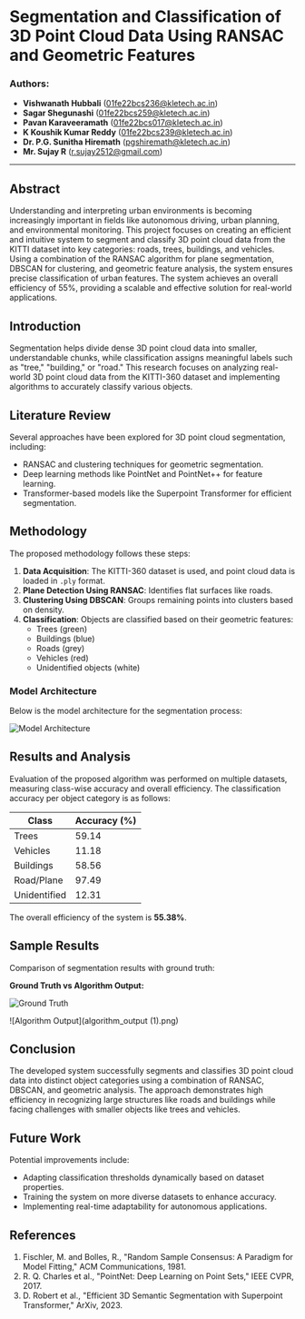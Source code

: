 # Segmentation and Classification of 3D Point Cloud Data Using RANSAC and Geometric Features

### Authors:
- **Vishwanath Hubbali** (01fe22bcs236@kletech.ac.in)  
- **Sagar Shegunashi** (01fe22bcs259@kletech.ac.in)  
- **Pavan Karaveeramath** (01fe22bcs017@kletech.ac.in)  
- **K Koushik Kumar Reddy** (01fe22bcs239@kletech.ac.in)  
- **Dr. P.G. Sunitha Hiremath** (pgshiremath@kletech.ac.in)  
- **Mr. Sujay R** (r.sujay2512@gmail.com)  

---

## Abstract
Understanding and interpreting urban environments is becoming increasingly important in fields like autonomous driving, urban planning, and environmental monitoring. This project focuses on creating an efficient and intuitive system to segment and classify 3D point cloud data from the KITTI dataset into key categories: roads, trees, buildings, and vehicles. Using a combination of the RANSAC algorithm for plane segmentation, DBSCAN for clustering, and geometric feature analysis, the system ensures precise classification of urban features. The system achieves an overall efficiency of 55%, providing a scalable and effective solution for real-world applications.

## Introduction
Segmentation helps divide dense 3D point cloud data into smaller, understandable chunks, while classification assigns meaningful labels such as "tree," "building," or "road." This research focuses on analyzing real-world 3D point cloud data from the KITTI-360 dataset and implementing algorithms to accurately classify various objects.

## Literature Review
Several approaches have been explored for 3D point cloud segmentation, including:
- RANSAC and clustering techniques for geometric segmentation.
- Deep learning methods like PointNet and PointNet++ for feature learning.
- Transformer-based models like the Superpoint Transformer for efficient segmentation.

## Methodology
The proposed methodology follows these steps:
1. **Data Acquisition**: The KITTI-360 dataset is used, and point cloud data is loaded in `.ply` format.
2. **Plane Detection Using RANSAC**: Identifies flat surfaces like roads.
3. **Clustering Using DBSCAN**: Groups remaining points into clusters based on density.
4. **Classification**: Objects are classified based on their geometric features:
   - Trees (green)
   - Buildings (blue)
   - Roads (grey)
   - Vehicles (red)
   - Unidentified objects (white)

### Model Architecture
Below is the model architecture for the segmentation process:

![Model Architecture](images/extracted_image_2_1.png)

## Results and Analysis
Evaluation of the proposed algorithm was performed on multiple datasets, measuring class-wise accuracy and overall efficiency. The classification accuracy per object category is as follows:

| Class       | Accuracy (%) |
|------------|-------------|
| Trees      | 59.14       |
| Vehicles   | 11.18       |
| Buildings  | 58.56       |
| Road/Plane| 97.49       |
| Unidentified | 12.31    |

The overall efficiency of the system is **55.38%**.

## Sample Results
Comparison of segmentation results with ground truth:

**Ground Truth vs Algorithm Output:**

![Ground Truth](ground_truth(1).png)

![Algorithm Output](algorithm_output (1).png)

## Conclusion
The developed system successfully segments and classifies 3D point cloud data into distinct object categories using a combination of RANSAC, DBSCAN, and geometric analysis. The approach demonstrates high efficiency in recognizing large structures like roads and buildings while facing challenges with smaller objects like trees and vehicles.

## Future Work
Potential improvements include:
- Adapting classification thresholds dynamically based on dataset properties.
- Training the system on more diverse datasets to enhance accuracy.
- Implementing real-time adaptability for autonomous applications.

## References
1. Fischler, M. and Bolles, R., "Random Sample Consensus: A Paradigm for Model Fitting," ACM Communications, 1981.
2. R. Q. Charles et al., "PointNet: Deep Learning on Point Sets," IEEE CVPR, 2017.
3. D. Robert et al., "Efficient 3D Semantic Segmentation with Superpoint Transformer," ArXiv, 2023.

